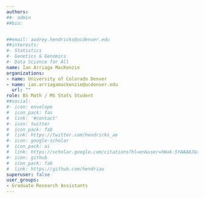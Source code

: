```yaml
---
authors:
##- admin
##bio: 


##email: audrey.hendricks@ucdenver.edu
##interests:
#- Statistics
#- Genetics & Genomics
#- Data Science for All
name: Ian Arriaga MacKenzie
organizations:
- name: University of Colorado Denver
- name: ian.arriagamackenzie@ucdenver.edu
  url: ""
role: BS Math / MS Stats Student
##social:
#- icon: envelope
#  icon_pack: fas
#  link: '#contact'
#- icon: twitter
#  icon_pack: fab
#  link: https://twitter.com/hendricks_ae
#- icon: google-scholar
#  icon_pack: ai
#  link: https://scholar.google.com/citations?hl=en&user=hWak-5YAAAAJ&view_op=list_works
#- icon: github
#  icon_pack: fab
#  link: https://github.com/hendriau
superuser: false
user_groups:
- Graduate Research Assistants
---
```




